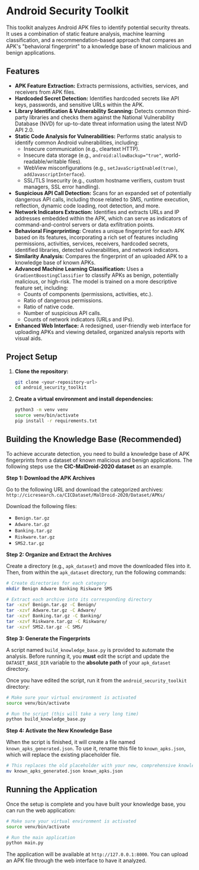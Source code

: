 # Android Security Toolkit

This toolkit analyzes Android APK files to identify potential security threats. It uses a combination of static feature analysis, machine learning classification, and a recommendation-based approach that compares an APK's "behavioral fingerprint" to a knowledge base of known malicious and benign applications.

## Features

-   **APK Feature Extraction:** Extracts permissions, activities, services, and receivers from APK files.
-   **Hardcoded Secret Detection:** Identifies hardcoded secrets like API keys, passwords, and sensitive URLs within the APK.
-   **Library Identification & Vulnerability Scanning:** Detects common third-party libraries and checks them against the National Vulnerability Database (NVD) for up-to-date threat information using the latest NVD API 2.0.
-   **Static Code Analysis for Vulnerabilities:** Performs static analysis to identify common Android vulnerabilities, including:
    -   Insecure communication (e.g., cleartext HTTP).
    -   Insecure data storage (e.g., `android:allowBackup="true"`, world-readable/writable files).
    -   WebView misconfigurations (e.g., `setJavaScriptEnabled(true)`, `addJavascriptInterface`).
    -   SSL/TLS Insecurity (e.g., custom hostname verifiers, custom trust managers, SSL error handling).
-   **Suspicious API Call Detection:** Scans for an expanded set of potentially dangerous API calls, including those related to SMS, runtime execution, reflection, dynamic code loading, root detection, and more.
-   **Network Indicators Extraction:** Identifies and extracts URLs and IP addresses embedded within the APK, which can serve as indicators of command-and-control servers or data exfiltration points.
-   **Behavioral Fingerprinting:** Creates a unique fingerprint for each APK based on its features, incorporating a rich set of features including permissions, activities, services, receivers, hardcoded secrets, identified libraries, detected vulnerabilities, and network indicators.
-   **Similarity Analysis:** Compares the fingerprint of an uploaded APK to a knowledge base of known APKs.
-   **Advanced Machine Learning Classification:** Uses a `GradientBoostingClassifier` to classify APKs as benign, potentially malicious, or high-risk. The model is trained on a more descriptive feature set, including:
    -   Counts of components (permissions, activities, etc.).
    -   Ratio of dangerous permissions.
    -   Ratio of native code.
    -   Number of suspicious API calls.
    -   Counts of network indicators (URLs and IPs).
-   **Enhanced Web Interface:** A redesigned, user-friendly web interface for uploading APKs and viewing detailed, organized analysis reports with visual aids.

## Project Setup

1.  **Clone the repository:**
    ```bash
    git clone <your-repository-url>
    cd android_security_toolkit
    ```

2.  **Create a virtual environment and install dependencies:**
    ```bash
    python3 -m venv venv
    source venv/bin/activate
    pip install -r requirements.txt
    ```

## Building the Knowledge Base (Recommended)

To achieve accurate detection, you need to build a knowledge base of APK fingerprints from a dataset of known malicious and benign applications. The following steps use the **CIC-MalDroid-2020 dataset** as an example.

**Step 1: Download the APK Archives**

Go to the following URL and download the categorized archives:
`http://cicresearch.ca/CICDataset/MalDroid-2020/Dataset/APKs/`

Download the following files:
*   `Benign.tar.gz`
*   `Adware.tar.gz`
*   `Banking.tar.gz`
*   `Riskware.tar.gz`
*   `SMS2.tar.gz`

**Step 2: Organize and Extract the Archives**

Create a directory (e.g., `apk_dataset`) and move the downloaded files into it. Then, from within the `apk_dataset` directory, run the following commands:

```bash
# Create directories for each category
mkdir Benign Adware Banking Riskware SMS

# Extract each archive into its corresponding directory
tar -xzvf Benign.tar.gz -C Benign/
tar -xzvf Adware.tar.gz -C Adware/
tar -xzvf Banking.tar.gz -C Banking/
tar -xzvf Riskware.tar.gz -C Riskware/
tar -xzvf SMS2.tar.gz -C SMS/
```

**Step 3: Generate the Fingerprints**

A script named `build_knowledge_base.py` is provided to automate the analysis. Before running it, you **must** edit the script and update the `DATASET_BASE_DIR` variable to the **absolute path** of your `apk_dataset` directory.

Once you have edited the script, run it from the `android_security_toolkit` directory:

```bash
# Make sure your virtual environment is activated
source venv/bin/activate

# Run the script (this will take a very long time)
python build_knowledge_base.py
```

**Step 4: Activate the New Knowledge Base**

When the script is finished, it will create a file named `known_apks_generated.json`. To use it, rename this file to `known_apks.json`, which will replace the existing placeholder file.

```bash
# This replaces the old placeholder with your new, comprehensive knowledge base
mv known_apks_generated.json known_apks.json
```

## Running the Application

Once the setup is complete and you have built your knowledge base, you can run the web application:

```bash
# Make sure your virtual environment is activated
source venv/bin/activate

# Run the main application
python main.py
```

The application will be available at `http://127.0.0.1:8000`. You can upload an APK file through the web interface to have it analyzed.
